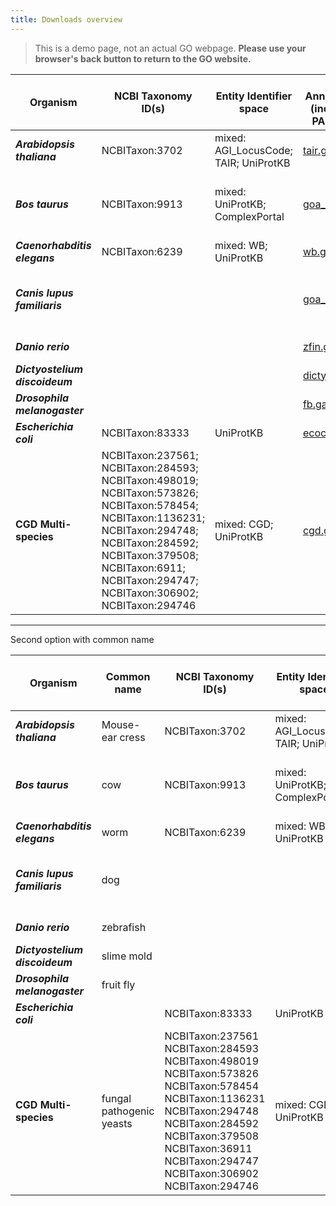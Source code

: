 ```yaml
---
title: Downloads overview
---
```

<!--- noting the old permalink for this page was
 /docs/downloads/

 this might be better as a redirect to http://current.geneontology.org/products/pages/downloads.html
 --->

> This is a demo page, not an actual GO webpage. **Please use your browser's back button to return to the GO website.**



|**Organism**|**NCBI Taxonomy ID(s)**|**Entity Identifier space**|**All Annotations (including PAN-GO)**|**PAN-GO annotations only**|
|------------------|-------------|-------------|-------------|------------|
|***Arabidopsis thaliana***|  NCBITaxon:3702 | mixed: <br> AGI_LocusCode; TAIR; UniProtKB | [tair.gaf](https://current.geneontology.org/annotations/tair.gaf.gz) |[PAN-GO tair.gaf](http://release.geneontology.org/2024-06-17/products/upstream_and_raw_data/paint_tair.gaf.gz) |
|***Bos taurus***|  NCBITaxon:9913 | mixed: UniProtKB; ComplexPortal | [goa_cow.gaf](https://current.geneontology.org/annotations/goa_cow.gaf.gz) | **NO COW PANGO FILE** <br>Parse [paint_other.gaf](http://current.geneontology.org/products/upstream_and_raw_data/paint_other.gaf.gz) by taxon |
|***Caenorhabditis elegans***|  NCBITaxon:6239 | mixed: WB; UniProtKB | [wb.gaf](https://current.geneontology.org/annotations/wb.gaf.gz) |[PAN-GO wb.gaf](http://release.geneontology.org/2024-06-17/products/upstream_and_raw_data/paint_wb.gaf.gz) |
|***Canis lupus familiaris***|  |  | [goa_dog.gaf](https://current.geneontology.org/annotations/goa_dog.gaf.gz) |  **NO DOG PANGO FILE** <br>Parse [paint_other.gaf](http://current.geneontology.org/products/upstream_and_raw_data/paint_other.gaf.gz) by taxon|
|***Danio rerio***|  |  | [zfin.gaf](https://current.geneontology.org/annotations/zfin.gaf.gz) |[PAN-GO zfin.gaf](http://release.geneontology.org/2024-06-17/products/upstream_and_raw_data/paint_zfin.gaf.gz) |
|***Dictyostelium discoideum***|  |  | [dictybase.gaf](https://current.geneontology.org/annotations/dictybase.gaf.gz) |[PAN-GO dictybase.gaf](http://release.geneontology.org/2024-06-17/products/upstream_and_raw_data/paint_dictybase.gaf.gz) |
|***Drosophila melanogaster***|  |  | [fb.gaf](https://current.geneontology.org/annotations/fb.gaf.gz) |[PAN-GO fb.gaf](http://release.geneontology.org/2024-06-17/products/upstream_and_raw_data/paint_fb.gaf.gz) |
|***Escherichia coli***|  NCBITaxon:83333 | UniProtKB | [ecocyc.gaf](https://current.geneontology.org/annotations/ecocyc.gaf.gz) |[PAN-GO ecocyc.gaf](http://release.geneontology.org/2024-06-17/products/upstream_and_raw_data/paint_ecocyc.gaf.gz) |
|**CGD Multi-species**|  NCBITaxon:237561;  NCBITaxon:284593;  NCBITaxon:498019;  NCBITaxon:573826;  NCBITaxon:578454;  NCBITaxon:1136231;  NCBITaxon:294748;  NCBITaxon:284592;  NCBITaxon:379508;  NCBITaxon:6911;  NCBITaxon:294747;  NCBITaxon:306902;  NCBITaxon:294746 | mixed: CGD; UniProtKB | [cgd.gaf](https://current.geneontology.org/annotations/cgd.gaf.gz) |[PAN-GO cgd.gaf](http://release.geneontology.org/2024-06-17/products/upstream_and_raw_data/paint_cgd.gaf.gz) |


<hr>
Second option with common name

|**Organism**|**Common name**|**NCBI Taxonomy ID(s)**|**Entity Identifier space**|**All Annotations (including PAN-GO)**|**PAN-GO annotations only**|
|------------------|------|-------------|-------------|-------------|------------|
|***Arabidopsis thaliana***| Mouse-ear cress |  NCBITaxon:3702 | mixed: <br> AGI_LocusCode; TAIR; UniProtKB | [tair.gaf](https://current.geneontology.org/annotations/tair.gaf.gz) |[PAN-GO tair.gaf](http://release.geneontology.org/2024-06-17/products/upstream_and_raw_data/paint_tair.gaf.gz) |
|***Bos taurus***| cow |  NCBITaxon:9913 | mixed: UniProtKB; ComplexPortal | [goa_cow.gaf](https://current.geneontology.org/annotations/goa_cow.gaf.gz) | **No specific PAN-GO File<br> Parse [paint_other.gaf](http://current.geneontology.org/products/upstream_and_raw_data/paint_other.gaf.gz) by taxon**|
|***Caenorhabditis elegans***| worm | NCBITaxon:6239 | mixed: WB; UniProtKB | [wb.gaf](https://current.geneontology.org/annotations/wb.gaf.gz) |[PAN-GO wb.gaf](http://release.geneontology.org/2024-06-17/products/upstream_and_raw_data/paint_wb.gaf.gz) |
|***Canis lupus familiaris***| dog |  |  | [goa_dog.gaf](https://current.geneontology.org/annotations/goa_dog.gaf.gz) |  **No specific PAN-GO File <br>Parse [paint_other.gaf](http://current.geneontology.org/products/upstream_and_raw_data/paint_other.gaf.gz) by taxon** |
|***Danio rerio***| zebrafish |  |  | [zfin.gaf](https://current.geneontology.org/annotations/zfin.gaf.gz) |[PAN-GO zfin.gaf](http://release.geneontology.org/2024-06-17/products/upstream_and_raw_data/paint_zfin.gaf.gz) |
|***Dictyostelium discoideum***| slime mold |  |  | [dictybase.gaf](https://current.geneontology.org/annotations/dictybase.gaf.gz) |[PAN-GO dictybase.gaf](http://release.geneontology.org/2024-06-17/products/upstream_and_raw_data/paint_dictybase.gaf.gz) |
|***Drosophila melanogaster***| fruit fly |  |  | [fb.gaf](https://current.geneontology.org/annotations/fb.gaf.gz) |[PAN-GO fb.gaf](http://release.geneontology.org/2024-06-17/products/upstream_and_raw_data/paint_fb.gaf.gz) |
|***Escherichia coli***||  NCBITaxon:83333 | UniProtKB | [ecocyc.gaf](https://current.geneontology.org/annotations/ecocyc.gaf.gz) |[PAN-GO ecocyc.gaf](http://release.geneontology.org/2024-06-17/products/upstream_and_raw_data/paint_ecocyc.gaf.gz) |
|**CGD Multi-species**| fungal pathogenic yeasts |  NCBITaxon:237561<br>  NCBITaxon:284593<br>  NCBITaxon:498019<br>  NCBITaxon:573826<br>  NCBITaxon:578454<br>  NCBITaxon:1136231<br>  NCBITaxon:294748<br> NCBITaxon:284592<br>  NCBITaxon:379508<br>  NCBITaxon:36911<br>  NCBITaxon:294747<br>  NCBITaxon:306902<br>  NCBITaxon:294746 | mixed: CGD; UniProtKB | [cgd.gaf](https://current.geneontology.org/annotations/cgd.gaf.gz) |[PAN-GO cgd.gaf](http://release.geneontology.org/2024-06-17/products/upstream_and_raw_data/paint_cgd.gaf.gz) |
